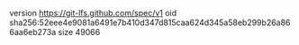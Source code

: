 version https://git-lfs.github.com/spec/v1
oid sha256:52eee4e9081a6491e7b410d347d815caa624d345a58eb299b26a866aa6eb273a
size 49066
